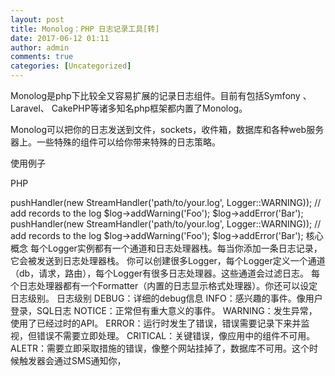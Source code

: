 ```yaml
---
layout: post
title: Monolog：PHP 日志记录工具[转]
date: 2017-06-12 01:11
author: admin
comments: true
categories: [Uncategorized]
---
```

Monolog是php下比较全又容易扩展的记录日志组件。目前有包括Symfony 、Laravel、 CakePHP等诸多知名php框架都内置了Monolog。

Monolog可以把你的日志发送到文件，sockets，收件箱，数据库和各种web服务器上。一些特殊的组件可以给你带来特殊的日志策略。

使用例子

PHP

<?php

use Monolog\Logger;
use Monolog\Handler\StreamHandler;

// create a log channel
$log = new Logger('name');
$log->pushHandler(new StreamHandler('path/to/your.log', Logger::WARNING));

// add records to the log
$log->addWarning('Foo');
$log->addError('Bar');

<?php
 
use Monolog\Logger;
use Monolog\Handler\StreamHandler;
 
// create a log channel
$log = new Logger('name');
$log->pushHandler(new StreamHandler('path/to/your.log', Logger::WARNING));
 
// add records to the log
$log->addWarning('Foo');
$log->addError('Bar');
核心概念

每个Logger实例都有一个通道和日志处理器栈。每当你添加一条日志记录，它会被发送到日志处理器栈。 你可以创建很多Logger，每个Logger定义一个通道（db，请求，路由），每个Logger有很多日志处理器。这些通道会过滤日志。

每个日志处理器都有一个Formatter（内置的日志显示格式处理器）。你还可以设定日志级别。

日志级别

 DEBUG：详细的debug信息
INFO：感兴趣的事件。像用户登录，SQL日志
NOTICE：正常但有重大意义的事件。
WARNING：发生异常，使用了已经过时的API。
ERROR：运行时发生了错误，错误需要记录下来并监视，但错误不需要立即处理。
CRITICAL：关键错误，像应用中的组件不可用。
ALETR：需要立即采取措施的错误，像整个网站挂掉了，数据库不可用。这个时候触发器会通过SMS通知你，
